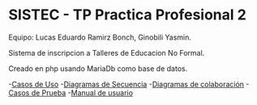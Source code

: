 # SISTEC - TP Practica Profesional 2


Equipo: Lucas Eduardo Ramirz Bonch, Ginobili Yasmin.

Sistema de inscripcion a Talleres de Educacion No Formal.

Creado en php usando MariaDb como base de datos.

-[Casos de Uso](https://github.com/Lubonch/SISTEC/tree/master/MISC/Casos%20de%20uso)
-[Diagramas de Secuencia](https://github.com/Lubonch/SISTEC/tree/master/MISC/Diagramas%20de%20secuencia)
-[Diagramas de colaboración](https://github.com/Lubonch/SISTEC/tree/master/MISC/diagramas%20de%20colaboracion)
-[Casos de Prueba](https://github.com/Lubonch/SISTEC/tree/master/MISC/Casos%20de%20prueba)
-[Manual de usuario](https://github.com/Lubonch/SISTEC/tree/master/MISC/Manual%20de%20uso)
